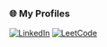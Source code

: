 ### 🌐 My Profiles
[![LinkedIn](https://img.shields.io/badge/LinkedIn-Profile-blue?logo=linkedin&logoColor=white)](https://www.linkedin.com/in/jestaly-a-castillo-a738b1326/)
[![LeetCode](https://img.shields.io/badge/LeetCode-Profile-orange?logo=leetcode&logoColor=white)](https://leetcode.com/Jezzy14)
